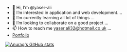 - 👋 Hi, I’m @yaser-ali
- 👀 I’m interested in application and web development....
- 🌱 I’m currently learning all lot of things ...
- 💞️ I’m looking to collaborate on a good project ...
- 📫 How to reach me yaser.ali32@hotmail.co.uk ...
- [Portfolio](https://yaser-ali.github.io/)

[![Anurag's GitHub stats](https://github-readme-stats.vercel.app/api?username=yaser-ali)](https://github.com/yaser-ali/github-readme-stats)

<!---
yaser-ali/yaser-ali is a ✨ special ✨ repository because its `README.md` (this file) appears on your GitHub profile.
You can click the Preview link to take a look at your changes.
--->
